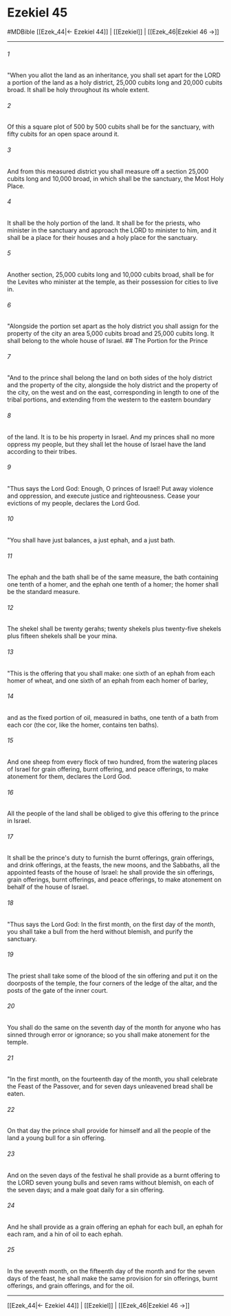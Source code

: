 # Ezekiel 45
#MDBible
[[Ezek_44|← Ezekiel 44]] | [[Ezekiel]] | [[Ezek_46|Ezekiel 46 →]]

***

###### 1 

"When you allot the land as an inheritance, you shall set apart for the LORD a portion of the land as a holy district, 25,000 cubits long and 20,000 cubits broad. It shall be holy throughout its whole extent. 

###### 2 

Of this a square plot of 500 by 500 cubits shall be for the sanctuary, with fifty cubits for an open space around it. 

###### 3 

And from this measured district you shall measure off a section 25,000 cubits long and 10,000 broad, in which shall be the sanctuary, the Most Holy Place. 

###### 4 

It shall be the holy portion of the land. It shall be for the priests, who minister in the sanctuary and approach the LORD to minister to him, and it shall be a place for their houses and a holy place for the sanctuary. 

###### 5 

Another section, 25,000 cubits long and 10,000 cubits broad, shall be for the Levites who minister at the temple, as their possession for cities to live in. 

###### 6 

"Alongside the portion set apart as the holy district you shall assign for the property of the city an area 5,000 cubits broad and 25,000 cubits long. It shall belong to the whole house of Israel. ## The Portion for the Prince 

###### 7 

"And to the prince shall belong the land on both sides of the holy district and the property of the city, alongside the holy district and the property of the city, on the west and on the east, corresponding in length to one of the tribal portions, and extending from the western to the eastern boundary 

###### 8 

of the land. It is to be his property in Israel. And my princes shall no more oppress my people, but they shall let the house of Israel have the land according to their tribes. 

###### 9 

"Thus says the Lord God: Enough, O princes of Israel! Put away violence and oppression, and execute justice and righteousness. Cease your evictions of my people, declares the Lord God. 

###### 10 

"You shall have just balances, a just ephah, and a just bath. 

###### 11 

The ephah and the bath shall be of the same measure, the bath containing one tenth of a homer, and the ephah one tenth of a homer; the homer shall be the standard measure. 

###### 12 

The shekel shall be twenty gerahs; twenty shekels plus twenty-five shekels plus fifteen shekels shall be your mina. 

###### 13 

"This is the offering that you shall make: one sixth of an ephah from each homer of wheat, and one sixth of an ephah from each homer of barley, 

###### 14 

and as the fixed portion of oil, measured in baths, one tenth of a bath from each cor (the cor, like the homer, contains ten baths). 

###### 15 

And one sheep from every flock of two hundred, from the watering places of Israel for grain offering, burnt offering, and peace offerings, to make atonement for them, declares the Lord God. 

###### 16 

All the people of the land shall be obliged to give this offering to the prince in Israel. 

###### 17 

It shall be the prince's duty to furnish the burnt offerings, grain offerings, and drink offerings, at the feasts, the new moons, and the Sabbaths, all the appointed feasts of the house of Israel: he shall provide the sin offerings, grain offerings, burnt offerings, and peace offerings, to make atonement on behalf of the house of Israel. 

###### 18 

"Thus says the Lord God: In the first month, on the first day of the month, you shall take a bull from the herd without blemish, and purify the sanctuary. 

###### 19 

The priest shall take some of the blood of the sin offering and put it on the doorposts of the temple, the four corners of the ledge of the altar, and the posts of the gate of the inner court. 

###### 20 

You shall do the same on the seventh day of the month for anyone who has sinned through error or ignorance; so you shall make atonement for the temple. 

###### 21 

"In the first month, on the fourteenth day of the month, you shall celebrate the Feast of the Passover, and for seven days unleavened bread shall be eaten. 

###### 22 

On that day the prince shall provide for himself and all the people of the land a young bull for a sin offering. 

###### 23 

And on the seven days of the festival he shall provide as a burnt offering to the LORD seven young bulls and seven rams without blemish, on each of the seven days; and a male goat daily for a sin offering. 

###### 24 

And he shall provide as a grain offering an ephah for each bull, an ephah for each ram, and a hin of oil to each ephah. 

###### 25 

In the seventh month, on the fifteenth day of the month and for the seven days of the feast, he shall make the same provision for sin offerings, burnt offerings, and grain offerings, and for the oil. 

***

[[Ezek_44|← Ezekiel 44]] | [[Ezekiel]] | [[Ezek_46|Ezekiel 46 →]]
